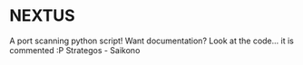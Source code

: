 # NEXTUS
A port scanning python script!
Want documentation? Look at the code... it is commented :P
Strategos - Saikono
